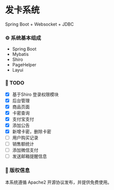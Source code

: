 # 发卡系统
Spring Boot + Websocket + JDBC
### ⚙ 系统基本组成
- Spring Boot
- Mybatis
- Shiro
- PageHelper
- Layui

### 📌 TODO
* [x] 基于Shiro 登录权限模块
* [x] 后台管理
* [x] 商品页面
* [x] 卡密查询
* [x] 支付宝支付
* [x] 添加公告
* [x] 新增卡密，删除卡密
* [ ] 用户购买记录
* [ ] 销售额统计
* [ ] 添加微信支付
* [ ] 发送邮箱提醒信息

### 📝 版权信息

本系统遵循 Apache2 开源协议发布，并提供免费使用。
